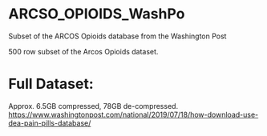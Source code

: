 # ARCSO_OPIOIDS_WashPo
Subset of the ARCOS Opioids database from the Washington Post

500 row subset of the Arcos Opioids dataset.

# Full Dataset:
Approx. 6.5GB compressed, 78GB de-compressed.
https://www.washingtonpost.com/national/2019/07/18/how-download-use-dea-pain-pills-database/
